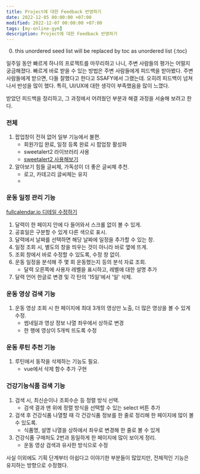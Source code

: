 ```yaml
---
title: Project에 대한 Feedback 반영하기
date: 2022-12-05 00:00:00 +07:00
modified: 2022-12-07 00:00:00 +07:00
tags: [my-online-gym]
description: Project에 대한 Feedback 반영하기
---
```

0. this unordered seed list will be replaced by toc as unordered list
{:toc}

일주일 동안 빠르게 하나의 프로젝트를 마무리하고 나니, 주변 사람들의 평가는 어떨지 궁금해졌다. 빠르게 바로 받을 수 있는 방법은 주변 사람들에게 피드백을 받아봤다. 주변 사람들에게 받으면, 다들 잘했다고 한다고 SSAFY에서 그랬는데. 오히려 피드백이 넘쳐나서 반성을 많이 했다. 특히, UI/UX에 대한 생각이 부족했음을 많이 느꼈다.

받았던 피드백을 정리하고, 그 과정에서 어려웠던 부분과 해결 과정을 서술해 보려고 한다.

### 전체
1. 팝업창이 전혀 없어 일부 기능에서 불편.
    - 회원가입 완료, 일정 등록 완료 시 팝업창 활성화
    - sweetalert2 라이브러리 사용
    - [sweetalert2 사용해보기]()
2. 알아보기 힘들 글씨체, 가독성이 더 좋은 글씨체 추천.
    - 로고, 카테고리 글씨체는 유지
    - 

### 운동 일정 관리 기능
[fullcalendar.io 디테일 수정하기]()

1. 달력이 한 페이지 안에 다 들어와서 스크롤 없이 볼 수 있게.
2. 공휴일은 구분할 수 있게 다른 색으로 표시.
3. 달력에서 날짜를 선택하면 해당 날짜에 일정을 추가할 수 있는 창.
4. 일정 조회 시, 별도의 창을 띄우는 것이 아니라 바로 옆에 뜨게.
5. 조회 창에서 바로 수정할 수 있도록, 수정 창 없이.
6. 운동 일정을 분석해 주 몇 회 운동했는지 등의 분석 자료 조회.
    - 달력 오른쪽에 사용자 레벨을 표시하고, 레벨에 대한 설명 추가
7. 달력 언어 한글로 변경 및 각 탄의 '15일'에서 '일' 삭제.

### 운동 영상 검색 기능
1. 운동 영상 조회 시 한 페이지에 최대 3개의 영상만 노출, 더 많은 영상을 볼 수 있게 수정.
    - 썸네일과 영상 정보 나열 좌우에서 상하로 변경
    - 한 행에 영상이 5개씩 뜨도록 수정

### 운동 루틴 추천 기능
1. 루틴에서 동작을 삭제하는 기능도 필요.
    - vue에서 삭제 함수 추가 구현

### 건강기능식품 검색 기능
1. 검색 시, 최신순이나 조회수순 등 정렬 방식 선택.
    - 검색 결과 맨 위에 정렬 방식을 선택할 수 있는 select 버튼 추가
3. 검색 후 건강식품 나열할 때 각 건강식품 정보를 한 줄로 정리해 한 페이지에 많이 볼 수 있도록.
    - 식품명, 설명 나열을 상하에서 좌우로 변경해 한 줄로 볼 수 있게
5. 건강식품 구매처도 2번과 동일하게 한 페이지에 많이 보이게 정리.
    - 운동 영상 검색과 유사한 방식으로 수정

사실 이외에도 기획 단계부터 아쉽다고 이야기한 부분들이 많았지만, 전체적인 기능은 유지하는 방향으로 수정했다. 
